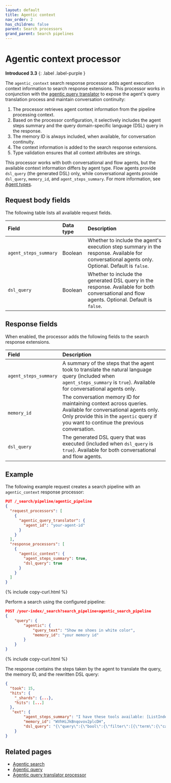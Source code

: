 ```yaml
---
layout: default
title: Agentic context
nav_order: 2
has_children: false
parent: Search processors
grand_parent: Search pipelines
---
```


# Agentic context processor
**Introduced 3.3**
{: .label .label-purple }

The `agentic_context` search response processor adds agent execution context information to search response extensions. This processor works in conjunction with the [agentic query translator]({{site.url}}{{site.baseurl}}/search-plugins/search-pipelines/agentic-query-translator-processor/) to expose the agent's query translation process and maintain conversation continuity:

1. The processor retrieves agent context information from the pipeline processing context.
2. Based on the processor configuration, it selectively includes the agent steps summary and the query domain-specific language (DSL) query in the response.
3. The memory ID is always included, when available, for conversation continuity.
4. The context information is added to the search response extensions.
5. Type validation ensures that all context attributes are strings.

This processor works with both conversational and flow agents, but the available context information differs by agent type. Flow agents provide `dsl_query` (the generated DSL) only, while conversational agents provide `dsl_query`, `memory_id`, and `agent_steps_summary`. For more information, see [Agent types]({{site.url}}{{site.baseurl}}/vector-search/ai-search/agentic-search/index/#agent-types).

## Request body fields

The following table lists all available request fields.

Field | Data type | Description
:--- | :--- | :---
`agent_steps_summary` | Boolean | Whether to include the agent's execution step summary in the response. Available for conversational agents only. Optional. Default is `false`. 
`dsl_query` | Boolean | Whether to include the generated DSL query in the response. Available for both conversational and flow agents. Optional. Default is `false`. 

## Response fields

When enabled, the processor adds the following fields to the search response extensions.

Field | Description
:--- | :---
`agent_steps_summary` | A summary of the steps that the agent took to translate the natural language query (included when `agent_steps_summary` is `true`). Available for conversational agents only.
`memory_id` | The conversation memory ID for maintaining context across queries. Available for conversational agents only. Only provide this in the `agentic` query if you want to continue the previous conversation.
`dsl_query` | The generated DSL query that was executed (included when `dsl_query` is `true`). Available for both conversational and flow agents.

## Example

The following example request creates a search pipeline with an `agentic_context` response processor:

```json
PUT /_search/pipeline/agentic_pipeline
{
  "request_processors": [
    {
      "agentic_query_translator": {
        "agent_id": "your-agent-id"
      }
    }
  ],
  "response_processors": [
    {
      "agentic_context": {
        "agent_steps_summary": true,
        "dsl_query": true
      }
    }
  ]
}
```
{% include copy-curl.html %}

Perform a search using the configured pipeline:

```json
POST /your-index/_search?search_pipeline=agentic_search_pipeline
{
    "query": {
        "agentic": {
            "query_text": "Show me shoes in white color",
            "memory_id": "your memory id"
        }
    }
}
```
{% include copy-curl.html %}

The response contains the steps taken by the agent to translate the query, the memory ID, and the rewritten DSL query:

```json
{
  "took": 15,
  "hits": {
    "_shards": {...},
    "hits": [...]
  },
   "ext": {
        "agent_steps_summary": "I have these tools available: [ListIndexTool, IndexMappingTool, query_planner_tool]\\nFirst I used: ListIndexTool — input: \"\"; context gained: \"Discovered products-index which seems relevant for products and pricing context\"\\nSecond I used: IndexMappingTool — input: \"products-index\"; context gained: \"Confirmed presence of category and price fields in products-index\"\\nThird I used: query_planner_tool — qpt.question: \"Show me shoes that cost exactly 100 dollars.\"; index_name_provided: \"products-index\"\\nValidation: qpt output is valid and accurately reflects the request for shoes priced at 100 dollars.",
        "memory_id": "WVhHiJkBnqovov2plcDH",
        "dsl_query": "{\"query\":{\"bool\":{\"filter\":[{\"term\":{\"category\":\"shoes\"}},{\"term\":{\"price\":100.0}}]}}}"
    }
}
```

## Related pages

- [Agentic search]({{site.url}}{{site.baseurl}}/vector-search/ai-search/agentic-search/index/)
- [Agentic query]({{site.url}}{{site.baseurl}}/query-dsl/specialized/agentic/)
- [Agentic query translator processor]({{site.url}}{{site.baseurl}}/search-plugins/search-pipelines/agentic-query-translator-processor/)